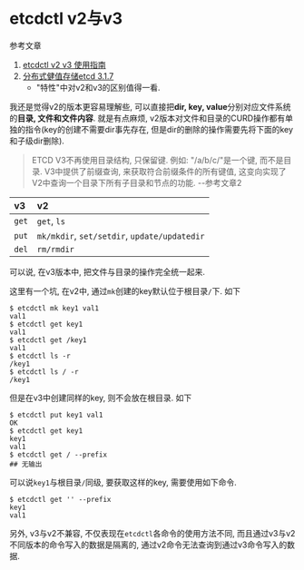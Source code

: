 # etcdctl v2与v3

参考文章

1. [etcdctl v2 v3 使用指南](https://blog.csdn.net/kozazyh/article/details/79586530)
2. [分布式健值存储etcd 3.1.7](https://segmentfault.com/a/1190000017408481)
    - "特性"中对v2和v3的区别值得一看.

我还是觉得v2的版本更容易理解些, 可以直接把**dir, key, value**分别对应文件系统的**目录, 文件和文件内容**. 就是有点麻烦, v2版本对文件和目录的CURD操作都有单独的指令(key的创建不需要dir事先存在, 但是dir的删除的操作需要先将下面的key和子级dir删除).

> ETCD V3不再使用目录结构, 只保留键. 例如: "/a/b/c/"是一个键, 而不是目录. V3中提供了前缀查询, 来获取符合前缀条件的所有键值, 这变向实现了V2中查询一个目录下所有子目录和节点的功能.  --参考文章2

| v3    | v2                                           |
| :---- | :------------------------------------------- |
| `get` | `get`, `ls`                                  |
| `put` | `mk/mkdir`, `set/setdir`, `update/updatedir` |
| `del` | `rm/rmdir`                                   |

可以说, 在v3版本中, 把文件与目录的操作完全统一起来.

这里有一个坑, 在v2中, 通过`mk`创建的key默认位于根目录`/`下. 如下

```console
$ etcdctl mk key1 val1
val1
$ etcdctl get key1
val1
$ etcdctl get /key1
val1
$ etcdctl ls -r
/key1
$ etcdctl ls / -r
/key1
```

但是在v3中创建同样的key, 则不会放在根目录. 如下

```console
$ etcdctl put key1 val1
OK
$ etcdctl get key1
key1
val1
$ etcdctl get / --prefix
## 无输出
```

可以说`key1`与根目录`/`同级, 要获取这样的key, 需要使用如下命令.

```console
$ etcdctl get '' --prefix
key1
val1
```

另外, v3与v2不兼容, 不仅表现在`etcdctl`各命令的使用方法不同, 而且通过v3与v2不同版本的命令写入的数据是隔离的, 通过v2命令无法查询到通过v3命令写入的数据.
